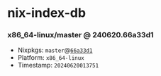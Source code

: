 # nix-index-db
### x86_64-linux/master @ 240620.66a33d1
- Nixpkgs: `master`@[`66a33d1`](https://github.com/NixOS/nixpkgs/commit/66a33d1adcb9056e93f6c32540a31275c4ae135e)
- Platform: `x86_64-linux`
- Timestamp: `20240620013751`
